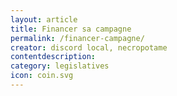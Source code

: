 ```yaml
---
layout: article
title: Financer sa campagne
permalink: /financer-campagne/
creator: discord local, necropotame
contentdescription:
category: legislatives
icon: coin.svg
---
```


